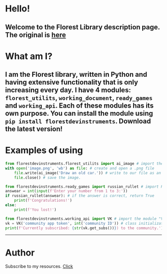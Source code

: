 # Hello!
Welcome to the Florest Library description page. The original is [here](https://pypi.org/project/florestdevinstruments/)
----------
# What am I?
I am the Florest library, written in Python and having extensive functionality that is only increasing every day.
I have 4 modules: `florest_utilits`, `working_document`, `ready_games` and `working_api`.
Each of these modules has its own purpose.
You can install the module using `pip install florestdevinstruments`. Download the latest version!
----------
# Examples of using
```python
from florestdevinstruments.florest_utilits import ai_image # import the "ai_image" function from the florest_utilits module.
with open('image.png', 'wb') as file: # create and open a .png file
    file.write(ai_image('Draw an old car.')) # write to our file as an image
    file.close() # save the image.
```

```python
from florestdevinstruments.ready_games import russian_rullet # import Russian roulette
answear = int(input(f'Enter your number from 1 to 3:'))
if russian_rullet(answear): # if the answer is correct, return True
    print(f'Congratulations!')
else:
    print(f'You lost!')
```

```python
from florestdevinstruments.working_api import VK # import the module "VK"
vk = VK('community app token', int('community ID')) # class initialization
print(f'Currently subscribed: {str(vk.get_subs())}) to the community.') # display the number of subscribers on the screen.
```
----------
# Author
Subscribe to my resources. [Click](https://telegra.ph/Socseti-Floresta-06-28)